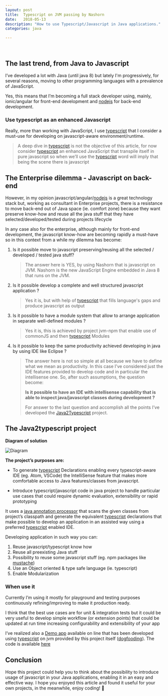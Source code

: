 ```yaml
---
layout: post
title:  Typescript on JVM passing by Nashorn 
date:   2018-05-13
description: "How to use Typescript/Javascript in Java applications."
categories: java

---
```

<!--
![cover](../../../../assets/http_streaming/http-streaming.png)
-->
<br>

## The last trend, from Java to Javascript 

I’ve developed a lot with Java (until java 8) but lately I'm progressively, for several reasons, moving to other programming languages with a prevalence of JavaScript.  

Yes, this means that I’m becoming a full stack developer using, mainly, ionic/angular for front-end development and [nodejs] for back-end development.  

### Use typescript as an enhanced Javascript 

Really, more than working with JavaScript, I use [typescript] that I consider a must-use for developing on javascript-aware environment/runtime. 

> A deep dive in [typescript] is not the objective of this article, for now consider [typescript] an enhanced JavaScript that transpile itself in pure javascript so when we’ll use the [typescript] word will imply that being the scene there is javascript 

## The Enterprise dilemma - Javascript on back-end 

However, in my opinion javascript/angular/[nodejs] is a great technology stack but, working as consultant in Enterprise projects, there is a resistance to move back-end out of Java space (ie. comfort zone) because they want preserve know-how and reuse all the java stuff that they have selected/developed/tested during projects lifecycle  

 

In any case also for the enterprise, although mainly for front-end development, the javascript know-how are becoming rapidly a must-have so in this context from a while my dilemma has become: 

1. Is it possible move to javascript preserving/reusing all the selected / developed / tested java stuff? 
   > The answer here is YES, by using Nashorn that is   javascript on JVM. Nashorn is the new JavaScript Engine embedded in Java 8 that runs on the JVM. 

2. Is it possible develop a complete and well structured  javascript application ? 
   > Yes it is, but with help of  [typescript] that fills language's gaps and produce  javascript as output 

3. Is it possible to have a module system that allow to arrange application in separate well-defined modules ? 
   > Yes it is, this is achieved by project jvm-npm that enable use of commonJS and then [typescript] Modules 

4. Is it possible to keep the same productivity achieved developing in java by using IDE like Eclipse ?  
   > The answer here is not so simple at all because we have to define what we mean as productivity. In this case I’ve considered just the IDE features provided to develop code and in particular the intellisense one. So, after such assumptions, the question become:
   >  
   > **Is it possible to have an IDE with intellisense capability that is able to inspect java/javascript classes during development ?**
   >
   > For answer to the last question and  accomplish all the points I’ve developed the [Java2Typescript] project. 

## The Java2typescript project 

**Diagram of solution**

![Diagram](../../../../assets/java2ts/java2ts1.png)

**The project’s purposes are:** 

* To generate [typescript] Declarations enabling every typescript-aware IDE (eg. Atom, VSCode)  the IntelliSense feature that makes more comfortable access to Java features/classes from  javascript. 

* Introduce typescript/javascript code in java project to handle particular use cases that could require dynamic evaluation, extensibility or rapid prototyping 

It uses a [java annotation processor][jsr269] that scans the given classes from project’s classpath and generate the equivalent [typescript] declarations that make possible to develop an application in an assisted way using a preferred [typescript] enabled IDE.  

Developing application in such way you can: 

1. Reuse javascript/typescript know how  
1. Reuse all preexisting Java stuff 
1. Possibility to reuse some javascript stuff (eg. npm packages like [mustache]) 
1. Use an Object oriented & type safe language (ie. typescript) 
1. Enable Modularization 

### When use it 

Currently I’m using it mostly for playground and testing purposes continuously refining/improving to make it production ready. 

I think that the best use cases are for unit & integration tests but it could be very useful to develop simple workflow (or extension points) that could be updated at run time increasing configurability and extensibility of your app 

I’ve realized also a [Demo app][demo] available on line that has been developed using [typescript] on jvm provided by this project itself ([dogfooding]). The code is available [here][Java2Typescript]   

 
## Conclusion 

Hope this project could help you to think about the possibility to introduce usage of javascript in your Java applications, enabling it in an easy and effective way. I hope you enjoyed this article and found it useful for your own projects, in the meanwhile, enjoy coding! 👋 



[typescript]: https://www.typescriptlang.org
[jsr269]: https://jcp.org/en/jsr/detail?id=269
[mustache]: https://mustache.github.io
[dogfooding]: https://en.wikipedia.org/wiki/Eating_your_own_dog_food
[demo]: https://github.com/bsorrentino/java2typescript-demo
[nodejs]: https://nodejs.org/en
[Java2Typescript]: https://github.com/bsorrentino/java2typescript